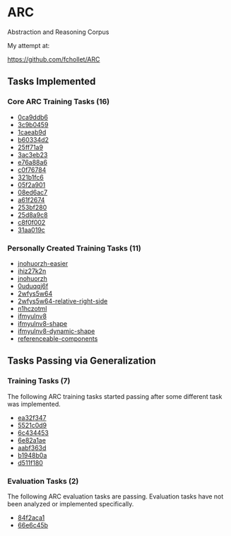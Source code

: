 # ARC
Abstraction and Reasoning Corpus

My attempt at:

https://github.com/fchollet/ARC

## Tasks Implemented

### Core ARC Training Tasks (16)

* [0ca9ddb6](TaskNotes/0ca9ddb6/notes.md)
* [3c9b0459](TaskNotes/3c9b0459/notes.md)
* [1caeab9d](TaskNotes/1caeab9d/notes.md)
* [b60334d2](TaskNotes/b60334d2/notes.md)
* [25ff71a9](TaskNotes/25ff71a9/notes.md)
* [3ac3eb23](TaskNotes/3ac3eb23/notes.md)
* [e76a88a6](TaskNotes/e76a88a6/notes.md)
* [c0f76784](TaskNotes/c0f76784/notes.md)
* [321b1fc6](TaskNotes/321b1fc6/notes.md)
* [05f2a901](TaskNotes/05f2a901/notes.md)
* [08ed6ac7](TaskNotes/08ed6ac7/notes.md)
* [a61f2674](TaskNotes/a61f2674/notes.md)
* [253bf280](TaskNotes/253bf280/notes.md)
* [25d8a9c8](TaskNotes/25d8a9c8/notes.md)
* [c8f0f002](TaskNotes/c8f0f002/notes.md)
* [31aa019c](TaskNotes/31aa019c/notes.md)

### Personally Created Training Tasks (11)

* [jnohuorzh-easier](TaskNotes/jnohuorzh-easier/notes.md)
* [ihiz27k2n](TaskNotes/ihiz27k2n/notes.md)
* [jnohuorzh](TaskNotes/jnohuorzh/notes.md)
* [0uduqqj6f](TaskNotes/0uduqqj6f/notes.md)
* [2wfys5w64](TaskNotes/2wfys5w64/notes.md)
* [2wfys5w64-relative-right-side](TaskNotes/2wfys5w64-relative-right-side/notes.md)
* [n1hczotml](TaskNotes/n1hczotml/notes.md)
* [ifmyulnv8](TaskNotes/ifmyulnv8/notes.md)
* [ifmyulnv8-shape](TaskNotes/ifmyulnv8-shape/notes.md)
* [ifmyulnv8-dynamic-shape](TaskNotes/ifmyulnv8-dynamic-shape/notes.md)
* [referenceable-components](TaskNotes/referenceable-components/notes.md)

## Tasks Passing via Generalization

### Training Tasks (7)

The following ARC training tasks started passing after some different task was implemented.

* [ea32f347](TaskNotes/ea32f347/notes.md)
* [5521c0d9](TaskNotes/5521c0d9/notes.md)
* [6c434453](TaskNotes/6c434453/notes.md)
* [6e82a1ae](TaskNotes/6e82a1ae/notes.md)
* [aabf363d](TaskNotes/aabf363d/notes.md)
* [b1948b0a](TaskNotes/b1948b0a/notes.md)
* [d511f180](TaskNotes/d511f180/notes.md)

### Evaluation Tasks (2)

The following ARC evaluation tasks are passing. Evaluation tasks have not been analyzed or implemented specifically.

* [84f2aca1](TaskNotes/84f2aca1/notes.md)
* [66e6c45b](TaskNotes/66e6c45b/notes.md)